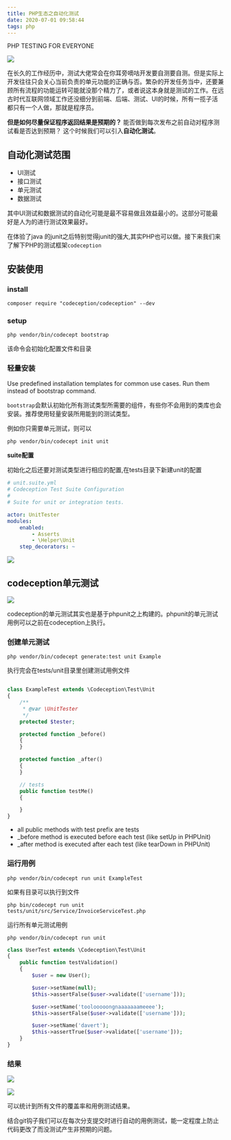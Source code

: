 ```yaml
---
title: PHP生态之自动化测试
date: 2020-07-01 09:58:44
tags: php
---
```


PHP TESTING FOR EVERYONE

<!--more-->

![](http://img.rc5j.cn/blog20200701101728.png)


在长久的工作经历中，测试大佬常会在你耳旁嘀咕开发要自测要自测。但是实际上开发往往只会关心当前负责的单元功能的正确与否。繁杂的开发任务当中，还要兼顾所有流程的功能运转可能就没那个精力了，或者说这本身就是测试的工作。在远古时代互联网领域工作还没细分到前端、后端、测试、UI的时候，所有一揽子活都只有一个人做，那就是程序员。

**但是如何尽量保证程序返回结果是预期的？** 能否做到每次发布之前自动对程序测试看是否达到预期？
这个时候我们可以引入**自动化测试**。

## 自动化测试范围

- UI测试
- 接口测试
- 单元测试
- 数据测试

其中UI测试和数据测试的自动化可能是最不容易做且效益最小的。这部分可能最好是人为的进行测试效果最好。


在体验了java 的junit之后特别觉得junit的强大,其实PHP也可以做。接下来我们来了解下PHP的测试框架`codeception`

## 安装使用

### install

```
composer require "codeception/codeception" --dev
```

### setup

```
php vendor/bin/codecept bootstrap
```
该命令会初始化配置文件和目录

### 轻量安装

Use predefined installation templates for common use cases. Run them instead of bootstrap command.

`bootstrap`会默认初始化所有测试类型所需要的组件，有些你不会用到的类库也会安装。推荐使用轻量安装所用能到的测试类型。

例如你只需要单元测试，则可以

```
php vendor/bin/codecept init unit
```

**suite配置**

初始化之后还要对测试类型进行相应的配置,在tests目录下新建unit的配置

```yml
# unit.suite.yml
# Codeception Test Suite Configuration
#
# Suite for unit or integration tests.

actor: UnitTester
modules:
    enabled:
        - Asserts
        - \Helper\Unit
    step_decorators: ~        
```

![](http://img.rc5j.cn/blog20200702152857.png)


## codeception单元测试

![](http://img.rc5j.cn/blog20200702143824.png)

codeception的单元测试其实也是基于phpunit之上构建的。phpunit的单元测试用例可以之前在codeception上执行。

### 创建单元测试

```
php vendor/bin/codecept generate:test unit Example
```
执行完会在tests/unit目录里创建测试用例文件 

```php

class ExampleTest extends \Codeception\Test\Unit
{
    /**
     * @var \UnitTester
     */
    protected $tester;

    protected function _before()
    {
    }

    protected function _after()
    {
    }

    // tests
    public function testMe()
    {

    }
}
```

- all public methods with test prefix are tests
- _before method is executed before each test (like setUp in PHPUnit)
- _after method is executed after each test (like tearDown in PHPUnit)



### 运行用例

```
php vendor/bin/codecept run unit ExampleTest
```
如果有目录可以执行到文件

```
php bin/codecept run unit tests/unit/src/Service/InvoiceServiceTest.php       
```

运行所有单元测试用例

```
php vendor/bin/codecept run unit
```

```php
class UserTest extends \Codeception\Test\Unit
{
    public function testValidation()
    {
        $user = new User();

        $user->setName(null);
        $this->assertFalse($user->validate(['username']));

        $user->setName('toolooooongnaaaaaaameeee');
        $this->assertFalse($user->validate(['username']));

        $user->setName('davert');
        $this->assertTrue($user->validate(['username']));
    }
}
```

### 结果

![](http://img.rc5j.cn/blog20200723093255.png)

![](http://img.rc5j.cn/blog20200723093429.png)

可以统计到所有文件的覆盖率和用例测试结果。

结合git钩子我们可以在每次分支提交时进行自动的用例测试，能一定程度上防止代码更改了而没测试产生非预期的问题。